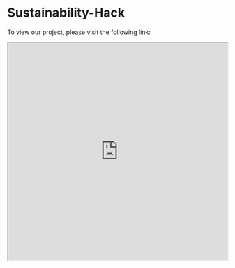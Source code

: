 # Sustainability-Hack

To view our project, please visit the following link:


<iframe src="https://github.com/ABHIJATSARARI/Sustainability-Hack/blob/main/ideatation/dashboard.html" width="100%" height="500px" allow-same-origin></iframe>
